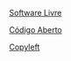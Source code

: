 [Software Livre](http://pt.wikipedia.org/wiki/Software_livre)

[Código Aberto](http://pt.wikipedia.org/wiki/C%C3%B3digo_aberto)

[Copyleft](http://pt.wikipedia.org/wiki/Copyleft)
